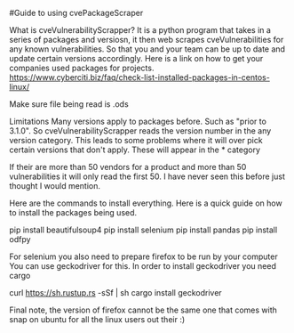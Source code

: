 #Guide to using cvePackageScraper

What is cveVulnerabilityScrapper?
It is a python program that takes in a series of packages and versiosn, it then web scrapes cveVulnerabilities for any known vulnerabilities. So that you and your team can be up to date and update certain versions accordingly. Here is a link on how to get your companies used packages for projects.
https://www.cyberciti.biz/faq/check-list-installed-packages-in-centos-linux/

Make sure file being read is .ods

Limitations
  Many versions apply to packages before. Such as "prior to 3.1.0".  So cveVulnerabilityScrapper reads the version number in the any version category.  This leads to some problems where it will over pick certain versions that don't apply. These will appear in the * category
  
  If their are more than 50 vendors for a product and more than 50 vulnerabilities it will only read the first 50. I  have never seen this before just thought I would mention.



Here are the commands to install everything. Here is a quick guide on how to install the packages being used.
 
pip install beautifulsoup4
pip install selenium
pip install pandas
pip install odfpy

For selenium you also need to prepare firefox to be run by your computer
You can use geckodriver for this. In order to install geckodriver you need cargo

curl https://sh.rustup.rs -sSf | sh
cargo install geckodriver

Final note, the version of firefox cannot be the same one that comes with snap on ubuntu for all the linux users out their :)
